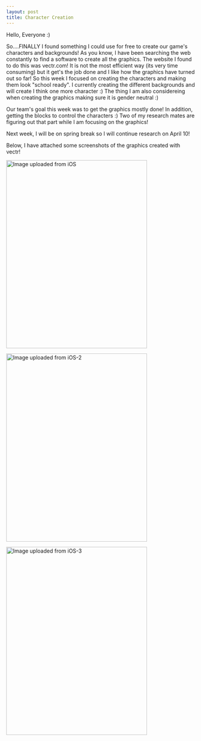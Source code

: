 ```yaml
---
layout: post
title: Character Creation
---
```


Hello, Everyone :)

So....FINALLY I found something I could use for free to create our game's characters and backgrounds! As you know, I have been searching 
the web constantly to find a software to create all the graphics. The website I found to do this was vectr.com! It is not the most 
efficient way (its very time consuming) but it get's the job done and I like how the graphics have turned out so far! So this week I 
focused on creating the characters and making them look "school ready". I currently creating the different backgrounds and will create I 
think one more character :) The thing I am also considereing when creating the graphics making sure it is gender neutral :) 

Our team's goal this week was to get the graphics mostly done! In addition, getting the blocks to control the characters :) Two of my 
research mates are figuring out that part while I am focusing on the graphics!

Next week, I will be on spring break so I will continue research on April 10! 

Below, I have attached some screenshots of the graphics created with vectr!


<a data-flickr-embed="true"  href="https://www.flickr.com/photos/152515268@N06/33569908110/in/dateposted-public/" title="Image uploaded 
from iOS"><img src="https://c1.staticflickr.com/3/2831/33569908110_ab6f00c1bc.jpg" width="375" height="500" alt="Image uploaded from iOS">
</a><script async src="//embedr.flickr.com/assets/client-code.js" charset="utf-8"></script>

<a data-flickr-embed="true"  href="https://www.flickr.com/photos/152515268@N06/33569908500/in/dateposted-public/" title="Image uploaded 
from iOS-2"><img src="https://c1.staticflickr.com/3/2825/33569908500_970535a6d4.jpg" width="375" height="500" alt="Image uploaded from 
iOS-2"></a><script async src="//embedr.flickr.com/assets/client-code.js" charset="utf-8"></script>

<a data-flickr-embed="true"  href="https://www.flickr.com/photos/152515268@N06/33824979941/in/dateposted-public/" title="Image uploaded 
from iOS-3"><img src="https://c1.staticflickr.com/3/2852/33824979941_cd63f36067.jpg" width="375" height="500" alt="Image uploaded from 
iOS-3"></a><script async src="//embedr.flickr.com/assets/client-code.js" charset="utf-8"></script>
